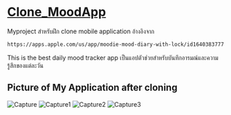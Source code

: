# [Clone_MoodApp](https://apps.apple.com/us/app/moodie-mood-diary-with-lock/id1640383777)
 Myproject สำหรับฝึก clone mobile application อ้างอิงจาก
 ```bash
https://apps.apple.com/us/app/moodie-mood-diary-with-lock/id1640383777
  ``` 
 This is the best daily mood tracker app เป็นแอปตัวช่วยสำหรับบันทึกอารมณ์และความรู้สึกของแต่ละวัน
## Picture of My Application after cloning
![Capture](https://github.com/user-attachments/assets/09e59da5-43c1-45b8-b1b3-74274912f003)
![Capture1](https://github.com/user-attachments/assets/ff69ec38-3748-42c6-b8c7-9f474fda259e)
![Capture2](https://github.com/user-attachments/assets/5f8a7de1-cfff-4062-885d-8d2defb066cf)
![Capture3](https://github.com/user-attachments/assets/c31d6cd4-b62f-4434-a748-1198d9a29195)
